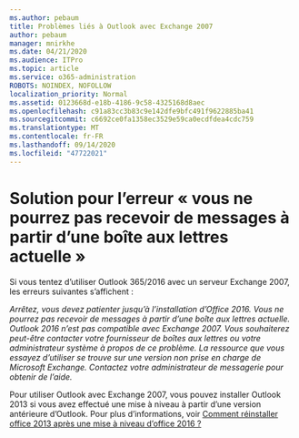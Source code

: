 ```yaml
---
ms.author: pebaum
title: Problèmes liés à Outlook avec Exchange 2007
author: pebaum
manager: mnirkhe
ms.date: 04/21/2020
ms.audience: ITPro
ms.topic: article
ms.service: o365-administration
ROBOTS: NOINDEX, NOFOLLOW
localization_priority: Normal
ms.assetid: 0123668d-e18b-4186-9c58-4325168d8aec
ms.openlocfilehash: c91a83cc3b83c9e142dfe9bfc491f9622885ba41
ms.sourcegitcommit: c6692ce0fa1358ec3529e59ca0ecdfdea4cdc759
ms.translationtype: MT
ms.contentlocale: fr-FR
ms.lasthandoff: 09/14/2020
ms.locfileid: "47722021"
---
```

# <a name="solution-for-error-you-wont-be-able-to-receive-mail-from-a-current-mailbox"></a>Solution pour l’erreur « vous ne pourrez pas recevoir de messages à partir d’une boîte aux lettres actuelle »
Si vous tentez d’utiliser Outlook 365/2016 avec un serveur Exchange 2007, les erreurs suivantes s’affichent :

*Arrêtez, vous devez patienter jusqu’à l’installation d’Office 2016. Vous ne pourrez pas recevoir de messages à partir d’une boîte aux lettres actuelle. Outlook 2016 n’est pas compatible avec Exchange 2007. Vous souhaiterez peut-être contacter votre fournisseur de boîtes aux lettres ou votre administrateur système à propos de ce problème. La ressource que vous essayez d’utiliser se trouve sur une version non prise en charge de Microsoft Exchange. Contactez votre administrateur de messagerie pour obtenir de l’aide.*

Pour utiliser Outlook avec Exchange 2007, vous pouvez installer Outlook 2013 si vous avez effectué une mise à niveau à partir d’une version antérieure d’Outlook. Pour plus d’informations, voir [Comment réinstaller office 2013 après une mise à niveau d’office 2016 ?](https://support.office.com/article/a6ca92f4-cbb4-4609-9fdb-f8d3dd6812f3)